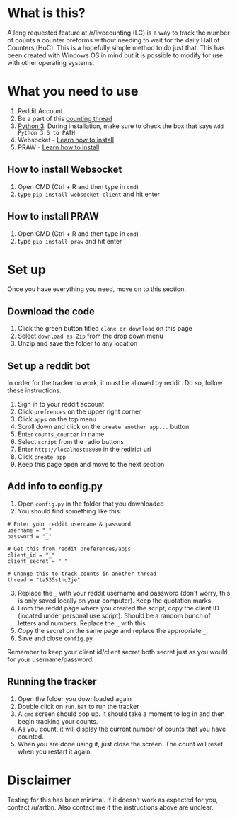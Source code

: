 # What is this?
A long requested feature at /r/livecounting (LC) is a way to track the number of counts a counter preforms without needing to wait for the daily Hall of Counters (HoC). This is a hopefully simple method to do just that. This has been created with Windows OS in mind but it is possible to modify for use with other operating systems.

# What you need to use
1. Reddit Account
2. Be a part of this [counting thread](https://www.reddit.com/live/ta535s1hq2je/)
3. [Python 3](https://www.python.org/ftp/python/3.6.4/python-3.6.4.exe). During installation, make sure to check the box that says `Add Python 3.6 to PATH`
4. Websocket - [Learn how to install](https://github.com/artbn/count_counter#how-to-install-websocket)
5. PRAW - [Learn how to install](https://github.com/artbn/count_counter#how-to-install-websocket-1)

## How to install Websocket
1. Open CMD (Ctrl + R and then type in `cmd`)
2. type `pip install websocket-client` and hit enter

## How to install PRAW
1. Open CMD (Ctrl + R and then type in `cmd`)
2. type `pip install praw` and hit enter

# Set up

Once you have everything you need, move on to this section.

## Download the code

1. Click the green button titled `clone or download` on this page
2. Select `download as Zip` from the drop down menu
3. Unzip and save the folder to any location

## Set up a reddit bot
In order for the tracker to work, it must be allowed by reddit. Do so, follow these instructions.

1. Sign in to your reddit account
2. Click `prefrences` on the upper right corner
3. Click `apps` on the top menu
4. Scroll down and click on the `create another app...` button
5. Enter `counts_counter` in name
6. Select `script` from the radio buttons
7. Enter `http://localhost:8080` in the redirict uri
8. Click `create app`
9. Keep this page open and move to the next section

## Add info to config.py

1. Open `config.py` in the folder that you downloaded
2. You should find something like this:
```
# Enter your reddit username & password
username = "_"
password = "_"

# Get this from reddit preferences/apps
client_id = "_"
client_secret = "_"

# Change this to track counts in another thread
thread = "ta535s1hq2je"
```
3. Replace the `_` with your reddit username and password (don't worry, this is only saved locally on your computer). Keep the quotation marks.
4. From the reddit page where you created the script, copy the client ID (located under personal use script). Should be a random bunch of letters and numbers. Replace the `_` with this
5. Copy the secret on the same page and replace the appropriate `_`.
6. Save and close `config.py`

Remember to keep your client id/client secret both secret just as you would for your username/password.

## Running the tracker

1. Open the folder you downloaded again
2. Double click on `run.bat` to run the tracker
3. A `cmd` screen should pop up. It should take a moment to log in and then begin tracking your counts.
4. As you count, it will display the current number of counts that you have counted.
5. When you are done using it, just close the screen. The count will reset when you restart it again.

# Disclaimer
Testing for this has been minimal. If it doesn't work as expected for you, contact /u/artbn. Also contact me if the instructions above are unclear.